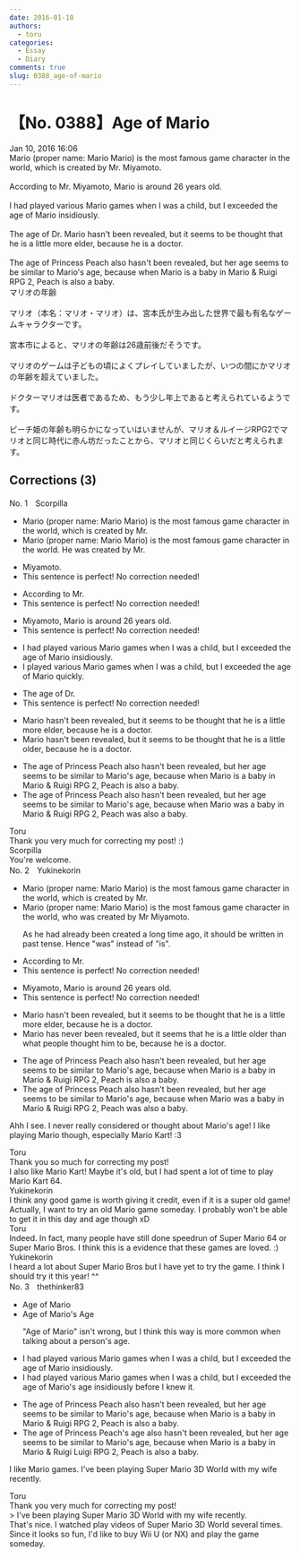 ```yaml
---
date: 2016-01-10
authors:
  - toru
categories:
  - Essay
  - Diary
comments: true
slug: 0388_age-of-mario
---
```


# 【No. 0388】Age of Mario
<div class="date">Jan 10, 2016 16:06</div>
<div id="post"><div id="body_show_ori">
Mario (proper name: Mario Mario) is the most famous game character in the world, which is created by Mr. Miyamoto.<br/><br/>According to Mr. Miyamoto, Mario is around 26 years old.<br/><br/>I had played various Mario games when I was a child, but I exceeded the age of Mario insidiously.<br/><br/>The age of Dr. Mario hasn't been revealed, but it seems to be thought that he is a little more elder, because he is a doctor.<br/><br/>The age of Princess Peach also hasn't been revealed, but her age seems to be similar to Mario's age, because when Mario is a baby in Mario &amp; Ruigi RPG 2, Peach is also a baby.
</div></div>

<!-- more -->

<div id="post_ja"><div id="body_show_mo">
マリオの年齢<br/><br/>マリオ（本名：マリオ・マリオ）は、宮本氏が生み出した世界で最も有名なゲームキャラクターです。<br/><br/>宮本市によると、マリオの年齢は26歳前後だそうです。<br/><br/>マリオのゲームは子どもの頃によくプレイしていましたが、いつの間にかマリオの年齢を超えていました。<br/><br/>ドクターマリオは医者であるため、もう少し年上であると考えられているようです。<br/><br/>ピーチ姫の年齢も明らかになっていはいませんが、マリオ＆ルイージRPG2でマリオと同じ時代に赤ん坊だったことから、マリオと同じくらいだと考えられます。
</div></div>

## Corrections (3)
<div id="block"><div class="first_name"> No. 1　<span class="just_name">Scorpilla</span></div><div id="block2">
<ul class="correction_field">
<li class="incorrect">Mario (proper name: Mario Mario) is the most famous game character in the world, which is created by Mr.</li>
<li class="corrected correct">
Mario (proper name: Mario Mario) is the most famous game character in the world. He was created by Mr.
</li>
</ul>
<ul class="correction_field">
<li class="incorrect">Miyamoto.</li>
<li class="corrected perfect">This sentence is perfect! No correction needed!</li>
</ul>
<ul class="correction_field">
<li class="incorrect">According to Mr.</li>
<li class="corrected perfect">This sentence is perfect! No correction needed!</li>
</ul>
<ul class="correction_field">
<li class="incorrect">Miyamoto, Mario is around 26 years old.</li>
<li class="corrected perfect">This sentence is perfect! No correction needed!</li>
</ul>
<ul class="correction_field">
<li class="incorrect">I had played various Mario games when I was a child, but I exceeded the age of Mario insidiously.</li>
<li class="corrected correct">
I played various Mario games when I was a child, but I exceeded the age of Mario quickly.
</li>
</ul>
<ul class="correction_field">
<li class="incorrect">The age of Dr.</li>
<li class="corrected perfect">This sentence is perfect! No correction needed!</li>
</ul>
<ul class="correction_field">
<li class="incorrect">Mario hasn't been revealed, but it seems to be thought that he is a little more elder, because he is a doctor.</li>
<li class="corrected correct">
Mario hasn't been revealed, but it seems to be thought that he is a little older, because he is a doctor.
</li>
</ul>
<ul class="correction_field">
<li class="incorrect">The age of Princess Peach also hasn't been revealed, but her age seems to be similar to Mario's age, because when Mario is a baby in Mario &amp; Ruigi RPG 2, Peach is also a baby.</li>
<li class="corrected correct">
The age of Princess Peach also hasn't been revealed, but her age seems to be similar to Mario's age, because when Mario was a baby in Mario &amp; Ruigi RPG 2, Peach was also a baby.
</li>
</ul>
</div><div class="name"><span class="just_name">Toru</span><br>
Thank you very much for correcting my post! :)
</div>
<div class="name"><span class="just_name">Scorpilla</span><br>
You're welcome.
</div>
</div>
<div id="block"><div class="first_name"> No. 2　<span class="just_name">Yukinekorin</span></div><div id="block2">
<ul class="correction_field">
<li class="incorrect">Mario (proper name: Mario Mario) is the most famous game character in the world, which is created by Mr.</li>
<li class="corrected correct">
Mario (proper name: Mario Mario) is the most famous game character in the world, <span class="f_blue">who was</span> created by Mr <span class="f_blue">Miyamoto.</span>
<p class="correction_comment">As he had already been created a long time ago, it should be written in past tense. Hence "was" instead of "is".</p>
</li>
</ul>
<ul class="correction_field">
<li class="incorrect">According to Mr.</li>
<li class="corrected perfect">This sentence is perfect! No correction needed!</li>
</ul>
<ul class="correction_field">
<li class="incorrect">Miyamoto, Mario is around 26 years old.</li>
<li class="corrected perfect">This sentence is perfect! No correction needed!</li>
</ul>
<ul class="correction_field">
<li class="incorrect">Mario hasn't been revealed, but it seems to be thought that he is a little more elder, because he is a doctor.</li>
<li class="corrected correct">
Mario <span class="f_blue">has never </span>been revealed, but it seems <span class="f_blue">that </span>he is a little <span class="f_blue">older than what people thought him to be</span>, because he is a doctor.
</li>
</ul>
<ul class="correction_field">
<li class="incorrect">The age of Princess Peach also hasn't been revealed, but her age seems to be similar to Mario's age, because when Mario is a baby in Mario &amp; Ruigi RPG 2, Peach is also a baby.</li>
<li class="corrected correct">
The age of Princess Peach also hasn't been revealed, but her age seems to be similar to Mario's age, because when Mario <span class="f_blue">was </span>a baby in Mario &amp; Ruigi RPG 2, Peach <span class="f_blue">was </span>also a baby.
</li>
</ul>
<p class="comment_small">
 Ahh I see. I never really considered or thought about Mario's age! I like playing Mario though, especially Mario Kart! :3
</p>

</div><div class="name"><span class="just_name">Toru</span><br>
Thank you so much for correcting my post! <br/>I also like Mario Kart! Maybe it's old, but I had spent a lot of time to play Mario Kart 64.
</div>
<div class="name"><span class="just_name">Yukinekorin</span><br>
I think any good game is worth giving it credit, even if it is a super old game! Actually, I want to try an old Mario game someday. I probably won't be able to get it in this day and age though xD
</div>
<div class="name"><span class="just_name">Toru</span><br>
Indeed. In fact, many people have still done speedrun of Super Mario 64 or Super Mario Bros. I think this is a evidence that these games are loved. :)
</div>
<div class="name"><span class="just_name">Yukinekorin</span><br>
I heard a lot about Super  Mario Bros but I have yet to try the game. I think I should try it this year! ^^
</div>
</div>
<div id="block"><div class="first_name"> No. 3　<span class="just_name">thethinker83</span></div><div id="block2">
<ul class="correction_field">
<li class="incorrect">Age of Mario</li>
<li class="corrected correct">
<span class="sline"><span class="f_red">Age of</span></span> Mario<span class="f_blue">'s Age</span>
<p class="correction_comment">"Age of Mario" isn't wrong, but I think this way is more common when talking about a person's age.</p>
</li>
</ul>
<ul class="correction_field">
<li class="incorrect">I had played various Mario games when I was a child, but I exceeded the age of Mario insidiously.</li>
<li class="corrected correct">
I had played various Mario games when I was a child, but I exceeded <span class="sline"><span class="f_red">the age of</span></span> Mario<span class="f_blue">'s age</span> <span class="sline"><span class="f_red">insidiously</span></span> <span class="f_blue">before I knew it</span>.
</li>
</ul>
<ul class="correction_field">
<li class="incorrect">The age of Princess Peach also hasn't been revealed, but her age seems to be similar to Mario's age, because when Mario is a baby in Mario &amp; Ruigi RPG 2, Peach is also a baby.</li>
<li class="corrected correct">
<span class="sline"><span class="f_red">The age of</span></span> Princess Peach<span class="f_blue">'s age</span> also hasn't been revealed, but her age seems to be similar to Mario's age, because when Mario is a baby in Mario &amp; <span class="sline"><span class="f_red">Ruigi</span></span> <span class="f_blue">Luigi</span> RPG 2, Peach is also a baby.
</li>
</ul>
<p class="comment_small">
 I like Mario games.  I've been playing Super Mario 3D World with my wife recently.
</p>

</div><div class="name"><span class="just_name">Toru</span><br>
Thank you very much for correcting my post! <br/>&gt; I've been playing Super Mario 3D World with my wife recently.<br/>That's nice. I watched play videos of Super Mario 3D World several times. Since it looks so fun, I'd like to buy Wii U (or NX) and play the game someday.
</div>
</div>
